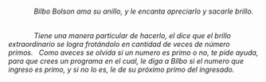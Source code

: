 <h6>             Bilbo Bolson ama su anillo, y le encanta apreciarlo y sacarle brillo.</h6><h6>             Tiene una manera particular de hacerlo, el dice que el brillo extraordinario se logra frotándolo en cantidad de veces de número primos.   Como aveces se olvida si un numero es primo o no, te pide ayuda, para que crees un programa en el cual, le diga a Bilbo si el numero que ingreso es primo, y si no lo es, le de su próximo primo del ingresado.<br/></h6>